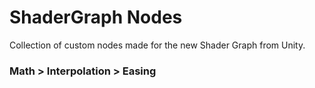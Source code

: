 # ShaderGraph Nodes

Collection of custom nodes made for the new Shader Graph from Unity.

### Math > Interpolation > Easing

